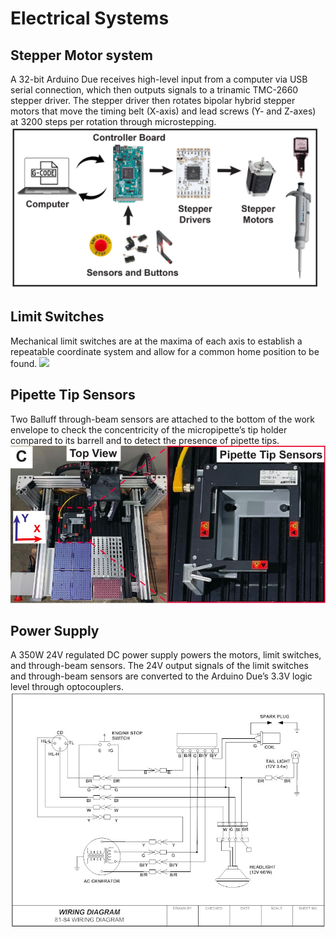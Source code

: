 # Electrical Systems 

## Stepper Motor system
A 32-bit Arduino Due receives high-level input from a computer via USB serial connection, which then outputs signals to a trinamic TMC-2660 stepper driver. The stepper driver then rotates bipolar hybrid stepper motors that move the timing belt (X-axis) and lead screws (Y- and Z-axes) at 3200 steps per rotation through microstepping.
![](https://raw.githubusercontent.com/hannahchenx/hannahchenx.github.io/master/Figure%202.png)

## Limit Switches
Mechanical limit switches are at the maxima of each axis to establish a repeatable coordinate system and allow for a common home position to be found.
![](https://raw.githubusercontent.com/hannahchenx/hannahchenx.github.io/master/Figure%101C.png)

## Pipette Tip Sensors
Two Balluff through-beam sensors are attached to the bottom of the work envelope to check the concentricity of the micropipette’s tip holder compared to its barrell and to detect the presence of pipette tips.
![](https://raw.githubusercontent.com/hannahchenx/hannahchenx.github.io/master/Figure%201C.png)

## Power Supply
A 350W 24V regulated DC power supply powers the motors, limit switches, and through-beam sensors. The 24V output signals of the limit switches and through-beam sensors are converted to the Arduino Due’s 3.3V logic level through optocouplers. 
![](https://raw.githubusercontent.com/hannahchenx/hannahchenx.github.io/master/wiring%20diagram.jpg)

